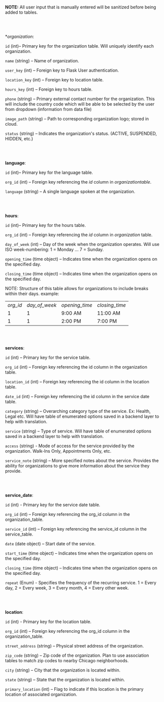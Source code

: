 **NOTE:**
All user input that is manually entered will be sanitized before being added to tables.

<br/><br/>

**organization*:

`id` (int)_–_ Primary key for the organization table. Will uniquely identify each organization.

`name` (string) – Name of organization.

`user_key` (int) – Foreign key to Flask User authentication.

`location_key` (int) – Foreign key to location table.

`hours_key` (int) – Foreign key to hours table.

`phone` (string) – Primary external contact number for the organization. This will include the country code which will be able to be selected by the user from dropdown (information from data file)

`image_path` (string) – Path to corresponding organization logo; stored in cloud.

`status` (string) – Indicates the organization's status. (ACTIVE, SUSPENDED, HIDDEN, etc.) 


<br/><br/>


**language**:

`id` (int)_–_ Primary key for the language table.

`org_id` (int) – Foreign key referencing the _id_ column in _organizationtable_.

`language` (string) – A single language spoken at the organization.


<br/><br/>


**hours**:

`id` (int)_–_ Primary key for the hours table.

`org_id` (int) – Foreign key referencing the _id_ column in  _organization_ table.

`day_of_week` (int) – Day of the week when the organization operates. Will use ISO week-numbering: 1 = Monday … 7 = Sunday.

`opening_time` (time object) – Indicates time when the organization opens on the specified day.

`closing_time` (time object) – Indicates time when the organization opens on the specified day.


NOTE: Structure of this table allows for organizations to include breaks within their days. example: 

<table><tbody><tr><td><i>org_id</i></td><td><i>day_of_week</i></td><td><i>opening_time</i></td><td><i>closing_time</i></td></tr><tr><td>1</td><td>1</td><td>9:00 AM</td><td>11:00 AM</td></tr><tr><td>1</td><td>1</td><td>2:00 PM</td><td>7:00 PM</td></tr></tbody></table>

<br/><br/>


**services**:

`id` (int) – Primary key for the service table.

`org_id` (int) – Foreign key referencing the id column in the organization table.

`location_id` (int) – Foreign key referencing the id column in the location table.

`date_id` (int) – Foreign key referencing the id column in the service date table.

`category` (string) – Overarching category type of the service. Ex: Health, Legal etc.  Will have table of enumerated options saved in a backend layer to help with translation.

`service` (string) – Type of service. Will have table of enumerated options saved in a backend layer to help with translation.

`access` (string) - Mode of access for the service provided by the organization. Walk-Ins Only, Appointments Only, etc.

`service_note` (string) – More specified notes about the service. Provides the ability for organizations to give more information about the service they provide.


<br/><br/>


**service\_date**:

`id` (int) -  Primary key for the service date table.

`org_id` (int) – Foreign key referencing the org\_id column in the organization\_table.

`service_id` (int) – Foreign key referencing the service\_id column in the service\_table.

`date` (date object) – Start date of the service.

`start_time` (time object) – Indicates time when the organization opens on the specified day.

`closing_time` (time object) – Indicates time when the organization opens on the specified day.

`repeat` (Enum) - Specifies the frequency of the recurring service. 1 = Every day, 2 = Every week, 3 = Every month, 4 = Every other week.


<br/><br/>



**location**:

`id` (int) -  Primary key for the location table.

`org_id` (int) – Foreign key referencing the org\_id column in the organization\_table.

`street_address` (string) – Physical street address of the organization.

`zip_code` (string) – Zip code of the organization. Plan to use association tables to match zip codes to nearby Chicago neighborhoods.

`city` (string) – City that the organization is located within.

`state` (string) – State that the organization is located within.

`primary_location` (int) – Flag to indicate if this location is the primary location of associated organization.

